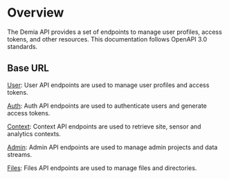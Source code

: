 
# Overview
The Demia API provides a set of endpoints to manage user profiles, access tokens, and other resources. This documentation follows OpenAPI 3.0 standards.

## Base URL
[User](./User.md): User API endpoints are used to manage user profiles and access tokens.

[Auth](./Auth.md): Auth API endpoints are used to authenticate users and generate access tokens.

[Context](./Context.md): Context API endpoints are used to retrieve site, sensor and analytics contexts.

[Admin](./Admin.md): Admin API endpoints are used to manage admin projects and data streams.

[Files](./Files.md): Files API endpoints are used to manage files and directories.